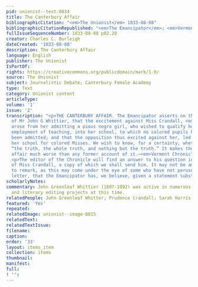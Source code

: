```yaml
---
pid: unionist--text-0034
title: The Canterbury Affair
bibliographicCitation: "<em>The Unionist</em> 1833-08-08"
bibliographicCitationRepublished: "<em>The Emancipator</em>; <em>Vermont Chronicle</em>"
fullIssueSequenceNumber: 1833-08-08 p02.20
creator: Charles C. Burleigh
dateCreated: '1833-08-08'
description: The Canterbury Affair
language: English
publisher: The Unionist
IsPartOf: 
rights: https://creativecommons.org/publicdomain/mark/1.0/
source: The Unionist
subject: Journalistic Debate; Canterbury Female Academy
type: Text
category: Unionist content
articleType: 
volume: '1'
issue: '2'
transcription: "<p>THE CANTERBURY AFFAIR. The Emancipator asserts on the authority
  of Mr John G Whittier, that the excitement against Miss Crandall, <em>first</em>
  arose from her admitting a pious negro girl, who wished to qualify herself for the
  employment of teaching, into her school, to which no colored pupils had <em>then</em>
  been admitted; and that the opposition thus excited against her, led her to establish
  her school for colored Misses. We wish to know, for a certainty, whether this is
  “the truth, the whole truth, and nothing but the truth.” It makes the Canterbury
  affair much worse than any former account of it.—<em>Vermont Chronicle.</em></p>
  <p>The editor of the Chronicle will find an answer to his question in the letter
  of Miss Crandall, a copy of which we shall send him. It may not be amiss, however
  to remark, as this may come under the eye of some who have not perused Miss C’s.
  letter, that the Emancipator has, we believe, given a statement substantially correct.</p>"
scholarlyNotes: 
commentary: John Greenleaf Whittier (1807-1892) was active in numerous Abolitionist
  and literary editing projects at this time.
relatedPeople: John Greenleaf Whitter; Prudence Crandall; Sarah Harris (inferred)
featured: 'Yes'
repeated: 
relatedImage: unionist--image-0015
relatedText: 
relatedTextIssue: 
filename: 
caption: 
order: '33'
layout: items_item
collection: items
thumbnail: 
manifest: 
full: 
! '': 
---
```

